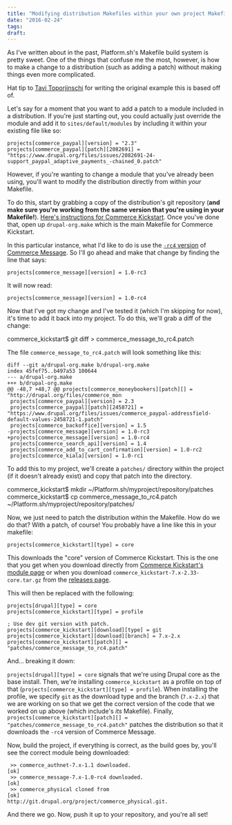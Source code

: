```yaml
---
title: "Modifying distribution Makefiles within your own project Makefile on Platform.sh"
date: "2016-02-24"
tags:
draft:
---
```


As I've written about in the past, Platform.sh's Makefile build system is pretty sweet. One of the things that confuse me the most, however, is how to make a change to a distribution (such as adding a patch) without making things even more complicated.

Hat tip to [Tavi Toporjinschi](https://www.drupal.org/u/vasike) for writing the original example this is based off of.

Let's say for a moment that you want to add a patch to a module included in a distribution. If you're just starting out, you could actually just override the module and add it to `sites/default/modules` by including it within your existing file like so:

    projects[commerce_paypal][version] = "2.3"
    projects[commerce_paypal][patch][2082691] = "https://www.drupal.org/files/issues/2082691-24-support_paypal_adaptive_payments_-chained_0.patch"

However, if you're wanting to change a module that you've already been using, you'll want to modify the distribution directly from within _your_ Makefile.

To do this, start by grabbing a copy of the distribution's git repository (**and make sure you're working from the same version that you're using in your Makefile!**). [Here's instructions for Commerce Kickstart](https://www.drupal.org/project/commerce_kickstart/git-instructions). Once you've done that, open up `drupal-org.make` which is the main Makefile for Commerce Kickstart.

In this particular instance, what I'd like to do is use the [`-rc4` version](https://www.drupal.org/node/2647078) of [Commerce Message](https://www.drupal.org/project/commerce_message). So I'll go ahead and make that change by finding the line that says:

<code>projects[commerce_message][version] = 1.0-rc3</code>

It will now read:

<code>projects[commerce_message][version] = 1.0-rc4</code>

Now that I've got my change and I've tested it (which I'm skipping for now), it's time to add it back into my project. To do this, we'll grab a diff of the change:

<bash>commerce_kickstart$ git diff > commerce_message_to_rc4.patch</bash>

The file `commerce_message_to_rc4.patch` will look something like this:

    diff --git a/drupal-org.make b/drupal-org.make
    index 45fef75..b497a53 100644
    --- a/drupal-org.make
    +++ b/drupal-org.make
    @@ -48,7 +48,7 @@ projects[commerce_moneybookers][patch][] = "http://drupal.org/files/commerce_mon
     projects[commerce_paypal][version] = 2.3
     projects[commerce_paypal][patch][2458721] = "https://www.drupal.org/files/issues/commerce_paypal-addressfield-default-values-2458721-1.patch"
     projects[commerce_backoffice][version] = 1.5
    -projects[commerce_message][version] = 1.0-rc3
    +projects[commerce_message][version] = 1.0-rc4
     projects[commerce_search_api][version] = 1.4
     projects[commerce_add_to_cart_confirmation][version] = 1.0-rc2
     projects[commerce_kiala][version] = 1.0-rc1

To add this to my project, we'll create a `patches/` directory within the project (if it doesn't already exist) and copy that patch into the directory.

<bash>commerce_kickstart$ mkdir ~/Platform.sh/myproject/repository/patches
commerce_kickstart$ cp commerce_message_to_rc4.patch ~/Platform.sh/myproject/repository/patches/</bash>

Now, we just need to patch the distribution within the Makefile. How do we do that? With a patch, of course! You probably have a line like this in your makefile:

    projects[commerce_kickstart][type] = core

This downloads the "core" version of Commerce Kickstart. This is the one that you get when you download directly from [Commerce Kickstart's module page](https://www.drupal.org/project/commerce_kickstart) or when you download `commerce_kickstart-7.x-2.33-core.tar.gz` from the [releases page](https://www.drupal.org/node/1079066/release).

This will then be replaced with the following:

    projects[drupal][type] = core
    projects[commerce_kickstart][type] = profile

    ; Use dev git version with patch.
    projects[commerce_kickstart][download][type] = git
    projects[commerce_kickstart][download][branch] = 7.x-2.x
    projects[commerce_kickstart][patch][] = "patches/commerce_message_to_rc4.patch"

And... breaking it down:

`projects[drupal][type] = core` signals that we're using Drupal core as the base install. Then, we're installing `commerce_kickstart` as a profile on top of that (`projects[commerce_kickstart][type] = profile`). When installing the profile, we specify `git` as the download type and the branch (`7.x-2.x`) that we are working on so that we get the correct version of the code that we worked on up above (which include's _its_ Makefile). Finally, `projects[commerce_kickstart][patch][] = "patches/commerce_message_to_rc4.patch"` patches the distribution so that it downloads the `-rc4` version of Commerce Message.

Now, build the project, if everything is correct, as the build goes by, you'll see the correct module being downloaded:

     >> commerce_authnet-7.x-1.1 downloaded.                             [ok]
     >> commerce_message-7.x-1.0-rc4 downloaded.                         [ok]
     >> commerce_physical cloned from                                    [ok]
    http://git.drupal.org/project/commerce_physical.git.

And there we go. Now, push it up to your repository, and you're all set!
